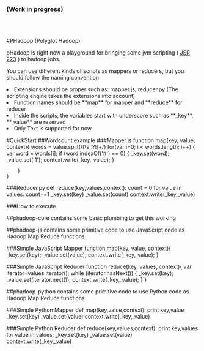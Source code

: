 ### (Work in progress)
<br>
<br>

#PHadoop (Polyglot Hadoop)

pHadoop is right now a playground for bringing some jvm scripting ( <a
        href="http://docs.oracle.com/javase/6/docs/technotes/guides/scripting/index.html">JSR 223</a> ) to hadoop jobs.


You can use different kinds of scripts as mappers or reducers, but you should follow the naming convention  

<li>Extensions should be proper such as: mapper.js, reducer.py (The scripting engine takes the extensions into account)
<li>Function names should be **map** for mapper and **reduce** for reducer
<li>Inside the scripts, the variables start with underscore such as **_key**, **_value** are reserved
<li>Only Text is supported for now


#QuickStart
##Wordcount example
###Mapper.js
	function map(key, value, context){
    	words = value.split(/[\s\.:?!]+/)
    	for(var i=0; i < words.length; i++) {
        	var word = words[i];
        	if (word.indexOf('#') == 0)
        	{
            	_key.set(word);
            	_value.set('1');
            	context.write(_key,_value);
        	}

    	}
	}

###Reducer.py
	def reduce(key,values,context):
    	count = 0
    	for value in values:
        	count+=1
    	_key.set(key)
    	_value.set(count)
    	context.write(_key,_value)

###How to execute


##phadoop-core
contains some basic plumbing to get this working

##phadoop-js
contains some primitive code to use JavaScript code as Hadoop Map Reduce functions


###Simple JavaScript Mapper
	function map(key, value, context){
    	_key.set(key);
    	_value.set(value);
    	context.write(_key,_value);
	}

###Simple JavaScript Reducer
	function reduce(key, values, context){
    	var iterator=values.iterator();
    	while (iterator.hasNext()) {
        	_key.set(key);
        	_value.set(iterator.next());
        	context.write(_key,_value);
    	}
	}





##phadoop-python
contains some primitive code to use Python code as Hadoop Map Reduce functions


###Simple Python Mapper
	def map(key,value,context):
    	print key,value
    	_key.set(key)
    	_value.set(value)
    	context.write(_key,_value)

###Simple Python Reducer
	def reduce(key,values,context):
    	print key,values
    	for value in values:
        	_key.set(key)
        	_value.set(value)
        	context.write(_key,_value)


